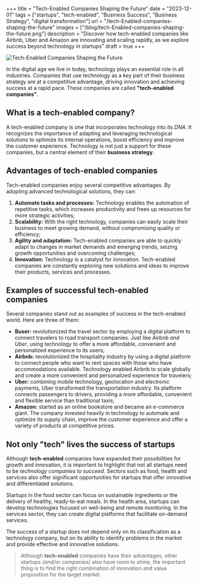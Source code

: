 +++
title = "Tech-Enabled Companies Shaping the Future"
date = "2023-12-01"
tags = ["startups", "tech-enabled", "Business Success", "Business Strategy", "digital transformation"]
url = "/tech-Enabled-companies-shaping-the-future"
images = ["/blog/tech-Enabled-companies-shaping-the-future.png"]
description = "Discover how tech-enabled companies like Airbnb, Uber and Amazon are innovating and scaling rapidly, as we explore success beyond technology in startups"
draft = true
+++

![Tech-Enabled Companies Shaping the Future](/blog/tech-Enabled-companies-shaping-the-future.png)

In the digital age we live in today, technology plays an essential role in all industries. Companies that use technology as a key part of their business strategy are at a competitive advantage, driving innovation and achieving success at a rapid pace. These companies are called **"tech-enabled companies"**.

## What is a tech-enabled company?

A tech-enabled company is one that incorporates technology into its _DNA_. It recognizes the importance of adapting and leveraging technological solutions to optimize its internal operations, boost efficiency and improve the customer experience. Technology is not just a support for these companies, but a central element of their **business strategy**.

## Advantages of tech-enabled companies

Tech-enabled companies enjoy several competitive advantages. By adopting advanced technological solutions, they can:

1. **Automate tasks and processes:** Technology enables the automation of repetitive tasks, which increases productivity and frees up resources for more strategic activities;
2. **Scalability:** With the right technology, companies can easily scale their business to meet growing demand, without compromising quality or efficiency;
3. **Agility and adaptation:** Tech-enabled companies are able to quickly adapt to changes in market demands and emerging trends, seizing growth opportunities and overcoming challenges;
4. **Innovation:** Technology is a catalyst for innovation. Tech-enabled companies are constantly exploring new solutions and ideas to improve their products, services and processes.

## Examples of successful tech-enabled companies

Several companies stand out as examples of success in the tech-enabled world. Here are three of them:

* **Buser:** revolutionized the travel sector by employing a digital platform to connect travelers to road transport companies. Just like _Airbnb and Uber_, using technology to offer a more affordable, convenient and personalized experience to its users;
* **Airbnb:** revolutionized the hospitality industry by using a digital platform to connect people who want to rent spaces with those who have accommodations available. Technology enabled Airbnb to scale globally and create a more convenient and personalized experience for travelers;
* **Uber:** combining mobile technology, geolocation and electronic payments, Uber transformed the transportation industry. Its platform connects passengers to drivers, providing a more affordable, convenient and flexible service than traditional taxis;
* **Amazon:** started as an online bookstore and became an e-commerce giant. The company invested heavily in technology to automate and optimize its supply chain, improve the customer experience and offer a variety of products at competitive prices.

## Not only "tech" lives the success of startups

Although **tech-enabled** companies have expanded their possibilities for growth and innovation, it is important to highlight that not all startups need to be _technology companies to succeed_. Sectors such as food, health and services also offer significant opportunities for startups that offer innovative and differentiated solutions.

Startups in the food sector can focus on sustainable ingredients or the delivery of healthy, ready-to-eat meals. In the health area, startups can develop technologies focused on well-being and remote monitoring. In the services sector, they can create digital platforms that facilitate on-demand services.

The success of a startup does not depend only on its classification as a technology company, but on its ability to identify problems in the market and provide effective and innovative solutions.

> Although **tech-enabled** companies have their advantages, other startups _(and/or companies)_ also have room to shine, the important thing is to find the right combination of innovation and value proposition for the target market
